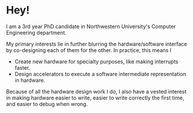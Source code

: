 # Hey!

I am a 3rd year PhD candidate in Northwestern University's Computer Engineering department.

My primary interests lie in further blurring the hardware/software interface by co-designing each of them for the other.
In practice, this means I
  * Create new hardware for specialty purposes, like making interrupts faster.
  * Design accelerators to execute a software intermediate representation in hardware.

Because of all the hardware design work I do, I also have a vested interest in making hardware easier to write, easier to write correctly the first time, and easier to debug when wrong.
